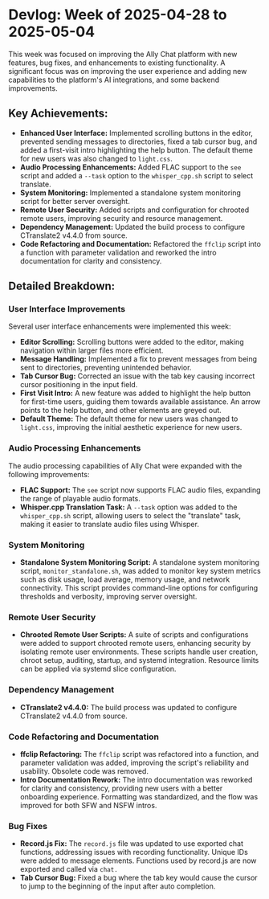 # Devlog: Week of 2025-04-28 to 2025-05-04

This week was focused on improving the Ally Chat platform with new features, bug fixes, and enhancements to existing functionality. A significant focus was on improving the user experience and adding new capabilities to the platform's AI integrations, and some backend improvements.

## Key Achievements:

*   **Enhanced User Interface:** Implemented scrolling buttons in the editor, prevented sending messages to directories, fixed a tab cursor bug, and added a first-visit intro highlighting the help button. The default theme for new users was also changed to `light.css`.
*   **Audio Processing Enhancements:** Added FLAC support to the `see` script and added a `--task` option to the `whisper_cpp.sh` script to select translate.
*   **System Monitoring:** Implemented a standalone system monitoring script for better server oversight.
*   **Remote User Security:** Added scripts and configuration for chrooted remote users, improving security and resource management.
*   **Dependency Management:** Updated the build process to configure CTranslate2 v4.4.0 from source.
*   **Code Refactoring and Documentation:** Refactored the `ffclip` script into a function with parameter validation and reworked the intro documentation for clarity and consistency.

## Detailed Breakdown:

### User Interface Improvements

Several user interface enhancements were implemented this week:

*   **Editor Scrolling:** Scrolling buttons were added to the editor, making navigation within larger files more efficient.
*   **Message Handling:** Implemented a fix to prevent messages from being sent to directories, preventing unintended behavior.
*   **Tab Cursor Bug:** Corrected an issue with the tab key causing incorrect cursor positioning in the input field.
*   **First Visit Intro:** A new feature was added to highlight the help button for first-time users, guiding them towards available assistance. An arrow points to the help button, and other elements are greyed out.
*   **Default Theme:** The default theme for new users was changed to `light.css`, improving the initial aesthetic experience for new users.

### Audio Processing Enhancements

The audio processing capabilities of Ally Chat were expanded with the following improvements:

*   **FLAC Support:** The `see` script now supports FLAC audio files, expanding the range of playable audio formats.
*   **Whisper.cpp Translation Task:** A `--task` option was added to the `whisper_cpp.sh` script, allowing users to select the "translate" task, making it easier to translate audio files using Whisper.

### System Monitoring

*   **Standalone System Monitoring Script:** A standalone system monitoring script, `monitor_standalone.sh`, was added to monitor key system metrics such as disk usage, load average, memory usage, and network connectivity. This script provides command-line options for configuring thresholds and verbosity, improving server oversight.

### Remote User Security

*   **Chrooted Remote User Scripts:** A suite of scripts and configurations were added to support chrooted remote users, enhancing security by isolating remote user environments. These scripts handle user creation, chroot setup, auditing, startup, and systemd integration. Resource limits can be applied via systemd slice configuration.

### Dependency Management

*   **CTranslate2 v4.4.0:** The build process was updated to configure CTranslate2 v4.4.0 from source.

### Code Refactoring and Documentation

*   **ffclip Refactoring:** The `ffclip` script was refactored into a function, and parameter validation was added, improving the script's reliability and usability. Obsolete code was removed.
*   **Intro Documentation Rework:** The intro documentation was reworked for clarity and consistency, providing new users with a better onboarding experience. Formatting was standardized, and the flow was improved for both SFW and NSFW intros.

### Bug Fixes

*   **Record.js Fix:** The `record.js` file was updated to use exported chat functions, addressing issues with recording functionality. Unique IDs were added to message elements. Functions used by record.js are now exported and called via `chat.`
*   **Tab Cursor Bug:** Fixed a bug where the tab key would cause the cursor to jump to the beginning of the input after auto completion.
